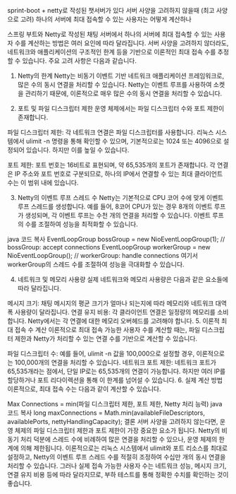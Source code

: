 sprint-boot + netty로 작성된 챗서버가 있다
서버 사양을 고려하지 않을때 (최고 사양으로 고려)
하나의 서버에 최대 접속할 수 있는 사용자는 어떻게 계산하나


스프링 부트와 Netty로 작성된 채팅 서버에서 하나의 서버에 최대 접속할 수 있는 사용자 수를 계산하는 방법은 여러 요인에 따라 달라집니다. 서버 사양을 고려하지 않더라도, 네트워크와 애플리케이션의 구조적인 한계 등을 기반으로 이론적인 최대 접속 수를 추정할 수 있습니다. 주요 고려 사항은 다음과 같습니다.

1. Netty의 한계
Netty는 비동기 이벤트 기반 네트워크 애플리케이션 프레임워크로, 많은 수의 동시 연결을 처리할 수 있습니다. Netty는 이벤트 루프를 사용하여 소켓을 관리하기 때문에, 이론적으로 매우 많은 수의 동시 연결을 처리할 수 있습니다.

2. 포트 및 파일 디스크립터 제한
운영 체제에서는 파일 디스크립터 수와 포트 제한이 존재합니다.

파일 디스크립터 제한: 각 네트워크 연결은 파일 디스크립터를 사용합니다. 리눅스 시스템에서 ulimit -n 명령을 통해 확인할 수 있으며, 기본적으로는 1024 또는 4096으로 설정되어 있습니다. 하지만 이를 높일 수 있습니다.

포트 제한: 포트 번호는 16비트로 표현되며, 약 65,535개의 포트가 존재합니다. 각 연결은 IP 주소와 포트 번호로 구분되므로, 하나의 IP에서 연결할 수 있는 최대 클라이언트 수는 이 범위 내에 있습니다.

3. Netty의 이벤트 루프 스레드 수
Netty는 기본적으로 CPU 코어 수에 맞게 이벤트 루프 스레드를 생성합니다. 예를 들어, 8코어 CPU가 있는 경우 8개의 이벤트 루프가 생성되며, 각 이벤트 루프는 수천 개의 연결을 처리할 수 있습니다. 이벤트 루프의 수를 조절하여 성능을 최적화할 수 있습니다.

java
코드 복사
EventLoopGroup bossGroup = new NioEventLoopGroup(1); // bossGroup: accept connections
EventLoopGroup workerGroup = new NioEventLoopGroup(); // workerGroup: handle connections
여기서 workerGroup의 스레드 수를 조절하여 성능을 극대화할 수 있습니다.

4. 네트워크 및 메모리 사용량
실제 네트워크와 메모리 사용량은 다음과 같은 요소들에 따라 달라집니다.

메시지 크기: 채팅 메시지의 평균 크기가 얼마나 되는지에 따라 메모리와 네트워크 대역폭 사용량이 달라집니다.
연결 유지 비용: 각 클라이언트 연결은 일정량의 메모리를 소비합니다. Netty에서는 각 연결에 대한 메모리 오버헤드를 고려해야 합니다.
5. 이론적 최대 접속 수 계산
이론적으로 최대 접속 가능한 사용자 수를 계산할 때는, 파일 디스크립터 제한과 Netty가 처리할 수 있는 연결 수를 기반으로 계산할 수 있습니다.

파일 디스크립터 수: 예를 들어, ulimit -n 값을 100,000으로 설정할 경우, 이론적으로는 100,000개의 연결을 처리할 수 있습니다.
네트워크 포트 제한: 네트워크 포트가 65,535개라는 점에서, 단일 IP로는 65,535개의 연결이 가능합니다. 하지만 여러 IP를 할당하거나 포트 리다이렉션을 통해 이 한계를 넘어설 수 있습니다.
6. 실제 계산 방법
이론적으로, 최대 접속 수는 다음과 같이 계산할 수 있습니다.

Max Connections = min(파일 디스크립터 제한, 포트 제한, Netty 처리 능력)
java
코드 복사
long maxConnections = Math.min(availableFileDescriptors, availablePorts, nettyHandlingCapacity);
결론
서버 사양을 고려하지 않는다면, 운영 체제의 파일 디스크립터 제한과 포트 제한이 가장 중요한 요소가 됩니다. Netty의 비동기 처리 덕분에 스레드 수에 비례하여 많은 연결을 처리할 수 있으나, 운영 체제의 한계에 의해 제한됩니다. 이론적으로는 리눅스 시스템에서 ulimit와 포트 리소스를 최대로 설정하고, Netty의 이벤트 루프 스레드 수를 적절히 조정하여 수십만 개의 동시 연결을 처리할 수 있습니다. 그러나 실제 접속 가능한 사용자 수는 네트워크 성능, 메시지 크기, 연결 유지 비용 등에 따라 달라지므로, 부하 테스트를 통해 정확한 수치를 확인하는 것이 좋습니다.